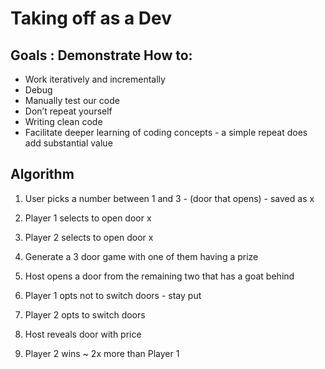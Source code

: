 # Taking off as a Dev

## Goals : Demonstrate How to:
* Work iteratively and incrementally
* Debug
* Manually test our code
* Don’t repeat yourself
* Writing clean code 
* Facilitate deeper learning of coding concepts - a simple repeat does add substantial value



## Algorithm 
1. User picks a number between 1 and 3 - (door that opens) - saved as x
2. Player 1 selects to open door x
3. Player 2 selects to open door x

4. Generate a 3 door game with one of them having a prize 
5. Host opens a door from the remaining two that has a goat behind

6. Player 1 opts not to switch doors - stay put
7. Player 2 opts to switch doors
8. Host reveals door with price
9. Player 2 wins ~ 2x more than Player 1
